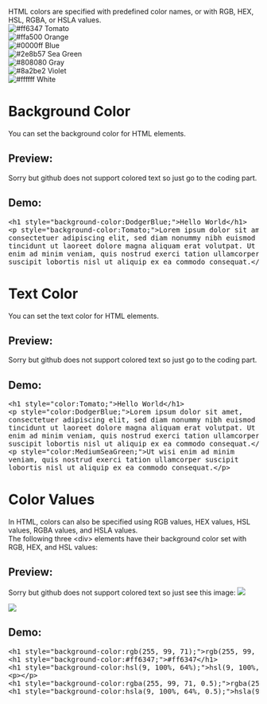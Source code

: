 HTML colors are specified with predefined color names, or with RGB, HEX, HSL, RGBA, or HSLA values.
<br>
![#ff6347](https://via.placeholder.com/15/ff6347/000000?text=+) Tomato
<br>
![#ffa500](https://via.placeholder.com/15/ffa500/000000?text=+) Orange
<br>
![#0000ff](https://via.placeholder.com/15/0000ff/000000?text=+) Blue
<br>
![#2e8b57](https://via.placeholder.com/15/2e8b57/000000?text=+) Sea Green
<br>
![#808080](https://via.placeholder.com/15/808080/000000?text=+) Gray
<br>
![#8a2be2](https://via.placeholder.com/15/8a2be2/000000?text=+) Violet
<br>
![#ffffff](https://via.placeholder.com/15/ffffff/000000?text=+) White
<h1>Background Color</h1>
You can set the background color for HTML elements.
<h2>Preview:</h2>
Sorry but github does not support colored text so just go to the coding part.
<h2>Demo:</h2>
<pre>
&lt;h1 style="background-color:DodgerBlue;">Hello World&lt;/h1&gt;
&lt;p style="background-color:Tomato;"&gt;Lorem ipsum dolor sit amet,
consectetuer adipiscing elit, sed diam nonummy nibh euismod
tincidunt ut laoreet dolore magna aliquam erat volutpat. Ut wisi
enim ad minim veniam, quis nostrud exerci tation ullamcorper
suscipit lobortis nisl ut aliquip ex ea commodo consequat.&lt;/p&gt;
</pre>
<h1>Text Color</h1>
You can set the text color for HTML elements.
<h2>Preview:</h2>
Sorry but github does not support colored text so just go to the coding part.
<h2>Demo:</h2>
<pre>
&lt;h1 style="color:Tomato;"&gt;Hello World&lt;/h1&gt;
&lt;p style="color:DodgerBlue;"&gt;Lorem ipsum dolor sit amet,
consectetuer adipiscing elit, sed diam nonummy nibh euismod
tincidunt ut laoreet dolore magna aliquam erat volutpat. Ut wisi
enim ad minim veniam, quis nostrud exerci tation ullamcorper
suscipit lobortis nisl ut aliquip ex ea commodo consequat.&lt;/p&gt;
&lt;p style="color:MediumSeaGreen;"&gt;Ut wisi enim ad minim
veniam, quis nostrud exerci tation ullamcorper suscipit
lobortis nisl ut aliquip ex ea commodo consequat.&lt;/p&gt;
</pre>
<h1>Color Values</h1>
In HTML, colors can also be specified using RGB values, HEX values, HSL values, RGBA values, and HSLA values.
<br>
The following three &lt;div&gt; elements have their background color set with RGB, HEX, and HSL values:
<h2>Preview:</h2>
Sorry but github does not support colored text so just see this image:
<img src="https://i.imgur.com/q6t9Egy_d.webp?maxwidth=640&shape=thumb&fidelity=medium">
<p></p>
<img src="https://i.imgur.com/A6r0lXR_d.webp?maxwidth=640&shape=thumb&fidelity=medium">
<h2>Demo:</h2>
<pre>
&lt;h1 style="background-color:rgb(255, 99, 71);"&gt;rgb(255, 99, 71)&lt;/h1&gt;
&lt;h1 style="background-color:#ff6347;"&gt;#ff6347&lt;/h1&gt;
&lt;h1 style="background-color:hsl(9, 100%, 64%);"&gt;hsl(9, 100%, 64%)&lt;/h1&gt;
&lt;p&gt;&lt;/p&gt;
&lt;h1 style="background-color:rgba(255, 99, 71, 0.5);"&gt;rgba(255, 99, 71, 0.5)&lt;/h1&gt;
&lt;h1 style="background-color:hsla(9, 100%, 64%, 0.5);"&gt;hsla(9, 100%, 64%, 0.5)&lt;/h1&gt;
</pre>

